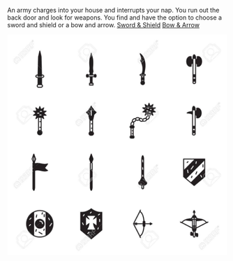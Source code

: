 An army charges into your house and interrupts your nap. You run out the back door and look for weapons. You find and have the option to choose a sword and shield or a bow and arrow. 
[Sword & Shield](../yes/sword.md)
[Bow & Arrow](../yes/bow.md)

![bed](../../images/swords.jpg)